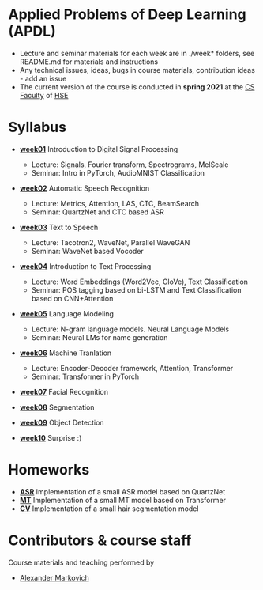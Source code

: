 # Applied Problems of Deep Learning (APDL)
- Lecture and seminar materials for each week are in ./week* folders, see README.md for materials and instructions
- Any technical issues, ideas, bugs in course materials, contribution ideas - add an issue
- The current version of the course is conducted in **spring 2021** at the [CS Faculty](https://cs.hse.ru/en/) of [HSE](https://www.hse.ru/en/)

# Syllabus

- [__week01__](./week01) Introduction to Digital Signal Processing
  - Lecture: Signals, Fourier transform, Spectrograms, MelScale
  - Seminar: Intro in PyTorch, AudioMNIST Classification
  
- [__week02__](./week02) Automatic Speech Recognition
  - Lecture: Metrics, Attention, LAS, CTC, BeamSearch
  - Seminar: QuartzNet and CTC based ASR

- [__week03__](./week03) Text to Speech
  - Lecture: Tacotron2, WaveNet, Parallel WaveGAN
  - Seminar: WaveNet based Vocoder

- [__week04__](./week04) Introduction to Text Processing
  - Lecture: Word Embeddings (Word2Vec, GloVe), Text Classification
  - Seminar: POS tagging based on bi-LSTM and Text Classification based on CNN+Attention

- [__week05__](./week05) Language Modeling
  - Lecture: N-gram language models. Neural Language Models
  - Seminar: Neural LMs for name generation

- [__week06__](./week06) Machine Tranlation
  - Lecture: Encoder-Decoder framework, Attention, Transformer
  - Seminar: Transformer in PyTorch

- [__week07__](./week07) Facial Recognition

- [__week08__](./week08) Segmentation

- [__week09__](./week09) Object Detection

- [__week10__](./week10) Surprise :)


# Homeworks
- [__ASR__](./week02/homework.ipynb)
  Implementation of a small ASR model based on QuartzNet
- [__MT__](./week06/homework.ipynb)
  Implementation of a small MT model based on Transformer
- [__CV__](./week08/homework.ipynb)
  Implementation of a small hair segmentation model
  
# Contributors & course staff
Course materials and teaching performed by
- [Alexander Markovich](https://t.me/markovka17)
